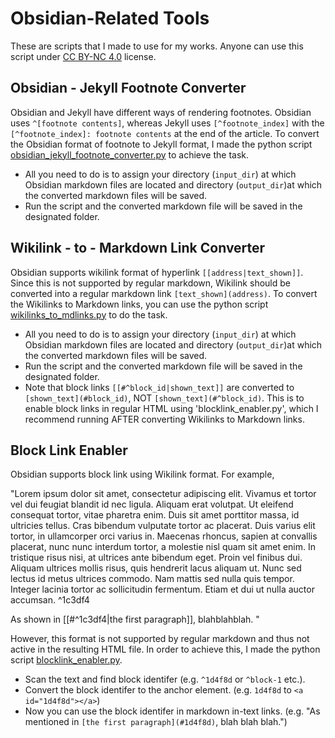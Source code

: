 # Obsidian-Related Tools
These are scripts that I made to use for my works. Anyone can use this script under [CC BY-NC 4.0](https://creativecommons.org/licenses/by-nc/4.0/) license.

## Obsidian - Jekyll Footnote Converter
Obsidian and Jekyll have different ways of rendering footnotes. Obsidian uses `^[footnote contents]`, whereas Jekyll uses `[^footnote_index]` with the `[^footnote_index]: footnote contents` at the end of the article. To convert the Obsidian format of footnote to Jekyll format, I made the python script [obsidian_jekyll_footnote_converter.py](obsidian_jekyll_footnote_converter.py) to achieve the task.

- All you need to do is to assign your directory (`input_dir`) at which Obsidian markdown files are located and directory (`output_dir`)at which the converted markdown files will be saved. 
- Run the script and the converted markdown file will be saved in the designated folder.

## Wikilink - to - Markdown Link Converter
Obsidian supports wikilink format of hyperlink `[[address|text_shown]]`. Since this is not supported by regular markdown, Wikilink should be converted into a regular markdown link `[text_shown](address)`. To convert the Wikilinks to Markdown links, you can use the python script [wikilinks_to_mdlinks.py](wikilinks_to_mdlinks.py) to do the task.

- All you need to do is to assign your directory (`input_dir`) at which Obsidian markdown files are located and directory (`output_dir`)at which the converted markdown files will be saved. 
- Run the script and the converted markdown file will be saved in the designated folder.
- Note that block links `[[#^block_id|shown_text]]` are converted to `[shown_text](#block_id)`, NOT `[shown_text](#^block_id)`. This is to enable block links in regular HTML using 'blocklink_enabler.py', which I recommend running AFTER converting Wikilinks to Markdown links.

## Block Link Enabler
Obsidian supports block link using Wikilink format. For example,

"Lorem ipsum dolor sit amet, consectetur adipiscing elit. Vivamus et tortor vel dui feugiat blandit id nec ligula. Aliquam erat volutpat. Ut eleifend consequat tortor, vitae pharetra enim. Duis sit amet porttitor massa, id ultricies tellus. Cras bibendum vulputate tortor ac placerat. Duis varius elit tortor, in ullamcorper orci varius in. Maecenas rhoncus, sapien at convallis placerat, nunc nunc interdum tortor, a molestie nisl quam sit amet enim. In tristique risus nisi, at ultrices ante bibendum eget. Proin vel finibus dui. Aliquam ultrices mollis risus, quis hendrerit lacus aliquam ut. Nunc sed lectus id metus ultrices commodo. Nam mattis sed nulla quis tempor. Integer lacinia tortor ac sollicitudin fermentum. Etiam et dui ut nulla auctor accumsan. ^1c3df4

As shown in [[#^1c3df4|the first paragraph]], blahblahblah. "

However, this format is not supported by regular markdown and thus not active in the resulting HTML file. In order to achieve this, I made the python script [blocklink_enabler.py](blocklink_enabler.py). 

- Scan the text and find block identifer (e.g. `^1d4f8d` or `^block-1` etc.).
- Convert the block identifer to the anchor element. (e.g. `1d4f8d` to `<a id="1d4f8d"></a>`)
- Now you can use the block identifer in markdown in-text links. (e.g. "As mentioned in `[the first paragraph](#1d4f8d)`, blah blah blah.")
